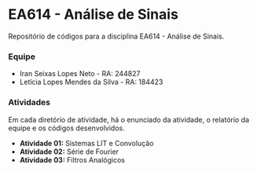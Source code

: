 # EA614 - Análise de Sinais
Repositório de códigos para a disciplina EA614 - Análise de Sinais.

### Equipe
* Iran Seixas Lopes Neto - RA: 244827
* Letícia Lopes Mendes da Silva - RA: 184423

### Atividades
Em cada diretório de atividade, há o enunciado da atividade, o relatório da equipe e os códigos desenvolvidos.

* **Atividade 01:** Sistemas LIT e Convolução
* **Atividade 02:** Série de Fourier
* **Atividade 03:** Filtros Analógicos